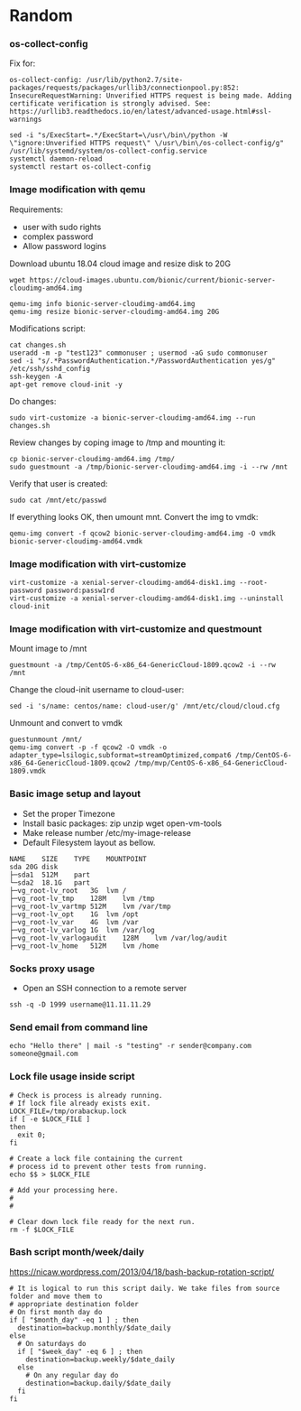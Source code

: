 # Random 


### os-collect-config 

Fix for:
```
os-collect-config: /usr/lib/python2.7/site-packages/requests/packages/urllib3/connectionpool.py:852: 
InsecureRequestWarning: Unverified HTTPS request is being made. Adding certificate verification is strongly advised. See: https://urllib3.readthedocs.io/en/latest/advanced-usage.html#ssl-warnings
```

```
sed -i "s/ExecStart=.*/ExecStart=\/usr\/bin\/python -W \"ignore:Unverified HTTPS request\" \/usr\/bin\/os-collect-config/g" /usr/lib/systemd/system/os-collect-config.service
systemctl daemon-reload
systemctl restart os-collect-config
```



### Image modification with qemu

Requirements: 
- user with sudo rights
- complex password
- Allow password logins

Download ubuntu 18.04 cloud image and resize disk to 20G

```
wget https://cloud-images.ubuntu.com/bionic/current/bionic-server-cloudimg-amd64.img
 
qemu-img info bionic-server-cloudimg-amd64.img
qemu-img resize bionic-server-cloudimg-amd64.img 20G
```


Modifications script:

```
cat changes.sh
useradd -m -p "test123" commonuser ; usermod -aG sudo commonuser
sed -i "s/.*PasswordAuthentication.*/PasswordAuthentication yes/g" /etc/ssh/sshd_config
ssh-keygen -A
apt-get remove cloud-init -y
```

Do changes:

```
sudo virt-customize -a bionic-server-cloudimg-amd64.img --run changes.sh
```

Review changes by coping image to /tmp and mounting it:
```
cp bionic-server-cloudimg-amd64.img /tmp/
sudo guestmount -a /tmp/bionic-server-cloudimg-amd64.img -i --rw /mnt
```
 Verify that user is created: 
```
sudo cat /mnt/etc/passwd
```
If everything looks OK, then umount mnt.
Convert the img to vmdk:
```
qemu-img convert -f qcow2 bionic-server-cloudimg-amd64.img -O vmdk bionic-server-cloudimg-amd64.vmdk
```



### Image modification with virt-customize

```
virt-customize -a xenial-server-cloudimg-amd64-disk1.img --root-password password:passw1rd
virt-customize -a xenial-server-cloudimg-amd64-disk1.img --uninstall cloud-init
```

### Image modification with virt-customize and questmount


Mount image to /mnt 
```
guestmount -a /tmp/CentOS-6-x86_64-GenericCloud-1809.qcow2 -i --rw /mnt
```

Change the cloud-init username to cloud-user:
```
sed -i 's/name: centos/name: cloud-user/g' /mnt/etc/cloud/cloud.cfg
```

Unmount and convert to vmdk
```
guestunmount /mnt/
qemu-img convert -p -f qcow2 -O vmdk -o adapter_type=lsilogic,subformat=streamOptimized,compat6 /tmp/CentOS-6-x86_64-GenericCloud-1809.qcow2 /tmp/mvp/CentOS-6-x86_64-GenericCloud-1809.vmdk
```

### Basic image setup and layout  

- Set the proper Timezone  
- Install basic packages:  zip unzip wget open-vm-tools 
- Make release number /etc/my-image-release
- Default Filesystem layout as bellow. 
```
NAME	SIZE	TYPE	MOUNTPOINT
sda	20G	disk	
├─sda1	512M	part	
└─sda2	18.1G	part	
├─vg_root-lv_root	3G	lvm	/
├─vg_root-lv_tmp	128M	lvm	/tmp
├─vg_root-lv_vartmp	512M	lvm	/var/tmp
├─vg_root-lv_opt	1G	lvm	/opt
├─vg_root-lv_var	4G	lvm	/var
├─vg_root-lv_varlog	1G	lvm	/var/log
├─vg_root-lv_varlogaudit	128M	lvm	/var/log/audit
├─vg_root-lv_home	512M	lvm	/home
```

### Socks proxy usage

- Open an SSH connection to a remote server
```
ssh -q -D 1999 username@11.11.11.29
```

### Send email from command line
```
echo "Hello there" | mail -s "testing" -r sender@company.com someone@gmail.com
```

### Lock file usage inside script
```
# Check is process is already running.
# If lock file already exists exit.
LOCK_FILE=/tmp/orabackup.lock
if [ -e $LOCK_FILE ]
then
  exit 0;
fi

# Create a lock file containing the current
# process id to prevent other tests from running.
echo $$ > $LOCK_FILE

# Add your processing here.
#
#

# Clear down lock file ready for the next run.
rm -f $LOCK_FILE
```


### Bash script month/week/daily
https://nicaw.wordpress.com/2013/04/18/bash-backup-rotation-script/
```
# It is logical to run this script daily. We take files from source folder and move them to
# appropriate destination folder
# On first month day do
if [ "$month_day" -eq 1 ] ; then
  destination=backup.monthly/$date_daily
else
  # On saturdays do
  if [ "$week_day" -eq 6 ] ; then
    destination=backup.weekly/$date_daily
  else
    # On any regular day do
    destination=backup.daily/$date_daily
  fi
fi
```
